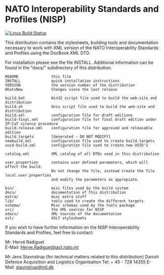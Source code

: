 

# NATO Interoperability Standards and Profiles (NISP)

[![Linux Build Status](https://travis-ci.org/stavnstrup/nisp-tools.svg?branch=master)](https://travis-ci.org/stavnstrup/nisp-tools)

This distribution contains the stylesheets, building tools and
documentation necessary to work with XML version of the NATO
Interoperability Standards and Profiles using the DocBook XML DTD.

For installation please see the file INSTALL. Additional information
can be found in the "docs/" subdirectory of this distribution.


```
README               this file
INSTALL              quick installation instructions
VERSION              the version number of the distribution
WhatsNew             Changes since the last release

build.bat            Win32 script file used to build the web-site and distribution
build.sh             Unix script file used to build the web-site and distribution
build.xml            configuration file for draft editions
build-final.xml      configuration file for final draft edition under IP-CaT silence procedure
build-release.xml    configuration file for approved and releasable edition
build.targets        [Generated - DO NOT MODIFY]
newbuild.xml         configuration file used to create build.targets
uuid-build.xml       configuration file used to create new UUID's

catalog.xml          XML catalog of all DTDs used in this distribution

user.properties      contains user defined paramaters, which will affect the build.
                     Do not change the file, instead create the file local.user.properties
                     and modify the parameters as appropiate.

bin/                 misc files used by the build system
docs/                documentation of this distribution
extra/               misc extra stuff
lib/                 tools used to create the different targets
schema/              Misc schemas used by the tools package
src/                 the XML sources for NISP
xdocs/               XML sources of the documentation
xsl/                 XSLT stylesheets
```


If you wish to have further information on the NISP Interoperability
Standards and Profiles, feel free to contact:

Mr. Hervé Radiguet  
E-Mail: Herve.Radiguet@act.nato.int


Mr Jens Stavnstrup (for technical matters related to this distribution)
Danish Defence Acquisition and Logistics Organisation
Tel: + 45 - 728 14355
E-Mail: stavnstrup@mil.dk
